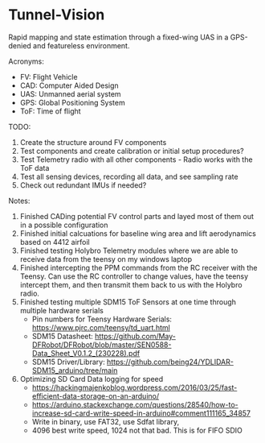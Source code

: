 # Tunnel-Vision
Rapid mapping and state estimation through a fixed-wing UAS in a GPS-denied and featureless environment.


Acronyms:
- FV: Flight Vehicle
- CAD: Computer Aided Design
- UAS: Unmanned aerial system
- GPS: Global Positioning System
- ToF: Time of flight

TODO:
1. Create the structure around FV components
2. Test components and create calibration or initial setup procedures?
3. Test Telemetry radio with all other components
        - Radio works with the ToF data
5. Test all sensing devices, recording all data, and see sampling rate
6. Check out redundant IMUs if needed?

Notes:
1. Finished CADing potential FV control parts and layed most of them out in a possible configuration
2. Finished initial calcuations for baseline wing area and lift aerodynamics based on 4412 airfoil
3. Finished testing Holybro Telemetry modules where we are able to receive data from the teensy on my windows laptop
4. Finished intercepting the PPM commands from the RC receiver with the Teensy. Can use the RC controller to change values, have the teensy intercept them, and then transmit them back to us with the Holybro radio.
5. Finished testing multiple SDM15 ToF Sensors at one time through multiple hardware serials
     - Pin numbers for Teensy Hardware Serials: https://www.pjrc.com/teensy/td_uart.html
     - SDM15 Datasheet: https://github.com/May-DFRobot/DFRobot/blob/master/SEN0588-Data_Sheet_V0.1.2_(230228).pdf
     - SDM15 Driver/Library: https://github.com/being24/YDLIDAR-SDM15_arduino/tree/main
6. Optimizing SD Card Data logging for speed
     - https://hackingmajenkoblog.wordpress.com/2016/03/25/fast-efficient-data-storage-on-an-arduino/
     - https://arduino.stackexchange.com/questions/28540/how-to-increase-sd-card-write-speed-in-arduino#comment111165_34857
     - Write in binary, use FAT32, use Sdfat library,
     - 4096 best write speed, 1024 not that bad. This is for FIFO SDIO
